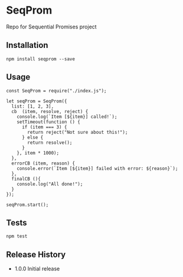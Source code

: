 # SeqProm
Repo for Sequential Promises project

## Installation

  `npm install seqprom --save`

## Usage

    const SeqProm = require("./index.js");
    
    let seqProm = SeqProm({
      list: [1, 2, 3],
      cb  (item, resolve, reject) {
        console.log(`Item [${item}] called!`);
        setTimeout(function () {
          if (item === 3) {
            return reject("Not sure about this!");
          } else {
            return resolve();
          }
        }, item * 1000);
      },
      errorCB (item, reason) {
        console.error(`Item [${item}] failed with error: ${reason}`);
      },
      finalCB (){
        console.log("All done!");
      }
    });
    
    seqProm.start();
      
## Tests

  `npm test`

## Release History

* 1.0.0 Initial release